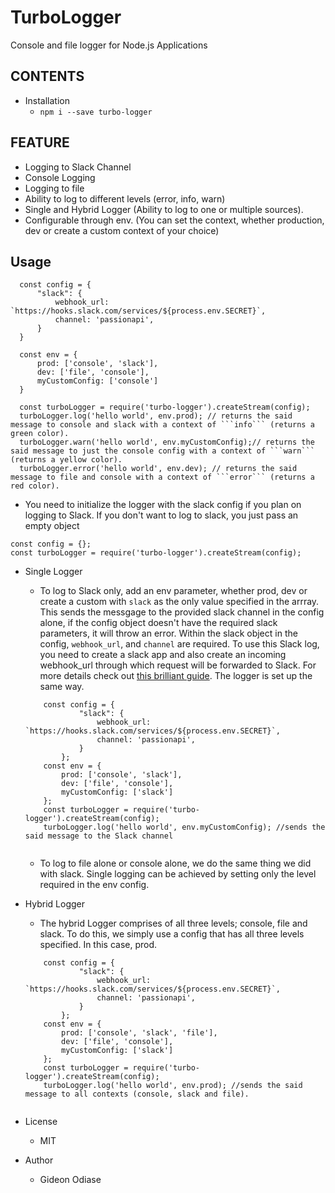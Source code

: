 # TurboLogger
Console and file logger for Node.js Applications

## CONTENTS
  - Installation
    - ```npm i --save turbo-logger```
    
## FEATURE
  
  - Logging to Slack Channel
  - Console Logging
  - Logging to file
  - Ability to log to different levels (error, info, warn)
  - Single and Hybrid Logger (Ability to log to one or multiple sources).
  - Configurable through env. (You can set the context, whether production, dev or create a custom context of your choice)
  
## Usage

  ```node
    const config = {
        "slack": {
            webhook_url: `https://hooks.slack.com/services/${process.env.SECRET}`,
            channel: 'passionapi',
        }
    }
    
    const env = {
        prod: ['console', 'slack'],
        dev: ['file', 'console'],
        myCustomConfig: ['console']
    }
    
    const turboLogger = require('turbo-logger').createStream(config);
    turboLogger.log('hello world', env.prod); // returns the said message to console and slack with a context of ```info``` (returns a green color).
    turboLogger.warn('hello world', env.myCustomConfig);// returns the said message to just the console config with a context of ```warn``` (returns a yellow color).
    turboLogger.error('hello world', env.dev); // returns the said message to file and console with a context of ```error``` (returns a red color).

  ```
  - You need to initialize the logger with the slack config if you plan on logging to Slack. If you don't want to log to    slack, you just pass an empty object 

  ```node
  const config = {};
  const turboLogger = require('turbo-logger').createStream(config);

  ```


  - Single Logger
    - To log to Slack only, add an env parameter, whether prod, dev or create a custom with ```slack``` as the only value specified in the arrray. This sends the messgage to the provided slack channel in the config alone, if the config object doesn't have the required slack parameters, it will throw an error. Within the slack object in the config, ```webhook_url```, and ```channel``` are required. To use this Slack log, you need to create a slack app and also create an incoming webhook_url through which request will be forwarded to Slack. For more details check out [this brilliant guide](https://api.slack.com/apps). The logger is set up the same way.

    ```node
        const config = {
                "slack": {
                    webhook_url: `https://hooks.slack.com/services/${process.env.SECRET}`,
                    channel: 'passionapi',
                }
            };
        const env = {
            prod: ['console', 'slack'],
            dev: ['file', 'console'],
            myCustomConfig: ['slack']
        };
        const turboLogger = require('turbo-logger').createStream(config);
        turboLogger.log('hello world', env.myCustomConfig); //sends the said message to the Slack channel
        
     ```
        
     - To log to file alone or console alone, we do the same thing we did with slack. Single logging can be achieved by setting only the level required in the env config.
     

  - Hybrid Logger
    - The hybrid Logger comprises of all three levels; console, file and slack. To do this, we simply use a config that has all three levels specified. In this case, prod.

    ```node
        const config = {
                "slack": {
                    webhook_url: `https://hooks.slack.com/services/${process.env.SECRET}`,
                    channel: 'passionapi',
                }
            };
        const env = {
            prod: ['console', 'slack', 'file'],
            dev: ['file', 'console'],
            myCustomConfig: ['slack']
        };
        const turboLogger = require('turbo-logger').createStream(config);
        turboLogger.log('hello world', env.prod); //sends the said message to all contexts (console, slack and file).
        
     ```
      
  - License
      - MIT
      
  - Author
      - Gideon Odiase
